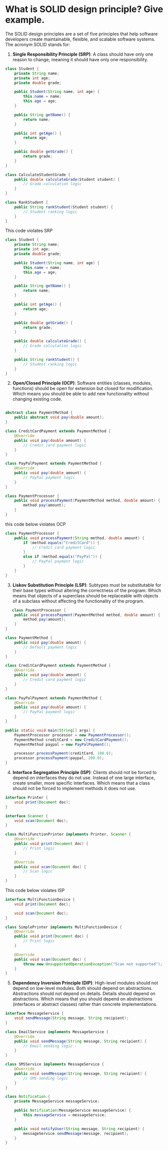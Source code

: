 # What is SOLID design principle? Give example.

The SOLID design principles are a set of five principles that help software developers create maintainable, flexible,
and scalable software systems. The acronym SOLID stands for:

1. **Single Responsibility Principle (SRP)**: A class should have only one reason to change, meaning it should have only
   one responsibility.

```java
class Student {
    private String name;
    private int age;
    private double grade;

    public Student(String name, int age) {
        this.name = name;
        this.age = age;
    }

    public String getName() {
        return name;
    }

    public int getAge() {
        return age;
    }

    public double getGrade() {
        return grade;
    }
}

class CalculateStudentGrade {
    public double calculateGrade(Student student) {
        // Grade calculation logic
    }
}

class RankStudent {
    public String rankStudent(Student student) {
        // Student ranking logic
    }
}
   ```

This code violates SRP

```java
class Student {
    private String name;
    private int age;
    private double grade;

    public Student(String name, int age) {
        this.name = name;
        this.age = age;
    }

    public String getName() {
        return name;
    }

    public int getAge() {
        return age;
    }

    public double getGrade() {
        return grade;
    }

    public double calculateGrade() {
        // Grade calculation logic
    }

    public String rankStudent() {
        // Student ranking logic
    }
}
```

2. **Open/Closed Principle (OCP)**: Software entities (classes, modules, functions) should be open for extension but
   closed for modification. Which means you should be able to add new functionality without changing existing code.

```java

abstract class PaymentMethod {
    public abstract void pay(double amount);
}

class CreditCardPayment extends PaymentMethod {
    @Override
    public void pay(double amount) {
        // Credit card payment logic
    }
}

class PayPalPayment extends PaymentMethod {
    @Override
    public void pay(double amount) {
        // PayPal payment logic
    }
}

class PaymentProcessor {
    public void processPayment(PaymentMethod method, double amount) {
        method.pay(amount);
    }
}
```

this code below violates OCP

```java
class PaymentProcessor {
    public void processPayment(String method, double amount) {
        if (method.equals("CreditCard")) {
            // Credit card payment logic
        }
        else if (method.equals("PayPal")) {
            // PayPal payment logic
        }
    }
}
```

3. **Liskov Substitution Principle (LSP)**: Subtypes must be substitutable for their base types without altering the
   correctness of the program. Which means that objects of a superclass should be replaceable with objects of a subclass
   without affecting the functionality of the program.

```java
   class PaymentProcessor {
    public void processPayment(PaymentMethod method, double amount) {
        method.pay(amount);
    }
}

class PaymentMethod {
    public void pay(double amount) {
        // Default payment logic
    }
}

class CreditCardPayment extends PaymentMethod {
    @Override
    public void pay(double amount) {
        // Credit card payment logic
    }
}

class PayPalPayment extends PaymentMethod {
    @Override
    public void pay(double amount) {
        // PayPal payment logic
    }
}

public static void main(String[] args) {
    PaymentProcessor processor = new PaymentProcessor();
    PaymentMethod creditCard = new CreditCardPayment();
    PaymentMethod paypal = new PayPalPayment();

    processor.processPayment(creditCard, 100.0);
    processor.processPayment(paypal, 200.0);
}
   ```

4. **Interface Segregation Principle (ISP)**: Clients should not be forced to depend on interfaces they do not use.
   Instead of one large interface, create smaller, more specific interfaces. Which means that a class should not be
   forced to implement
   methods it does not use.

```java
interface Printer {
    void print(Document doc);
}

interface Scanner {
    void scan(Document doc);
}

class MultiFunctionPrinter implements Printer, Scanner {
    @Override
    public void print(Document doc) {
        // Print logic
    }

    @Override
    public void scan(Document doc) {
        // Scan logic
    }
}
```

This code below violates ISP

```java
interface MultiFunctionDevice {
    void print(Document doc);

    void scan(Document doc);
}

class SimplePrinter implements MultiFunctionDevice {
    @Override
    public void print(Document doc) {
        // Print logic
    }

    @Override
    public void scan(Document doc) {
        throw new UnsupportedOperationException("Scan not supported");
    }
}
```

5. **Dependency Inversion Principle (DIP)**: High-level modules should not depend on low-level modules. Both should
   depend on abstractions. Abstractions should not depend on details. Details should depend on abstractions. Which means
   that
   you should depend on abstractions (interfaces or abstract classes) rather than concrete implementations.

```java
interface MessageService {
    void sendMessage(String message, String recipient);
}

class EmailService implements MessageService {
    @Override
    public void sendMessage(String message, String recipient) {
        // Email sending logic
    }
}

class SMSService implements MessageService {
    @Override
    public void sendMessage(String message, String recipient) {
        // SMS sending logic
    }
}

class Notification {
    private MessageService messageService;

    public Notification(MessageService messageService) {
        this.messageService = messageService;
    }

    public void notifyUser(String message, String recipient) {
        messageService.sendMessage(message, recipient);
    }
}
```
